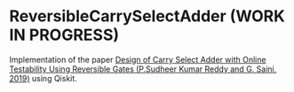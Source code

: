 # ReversibleCarrySelectAdder (WORK IN PROGRESS)
Implementation of the paper [Design of Carry Select Adder with Online Testability Using Reversible Gates (P.Sudheer Kumar Reddy and G. Saini, 2019)](https://ieeexplore.ieee.org/document/9016873) using Qiskit.
